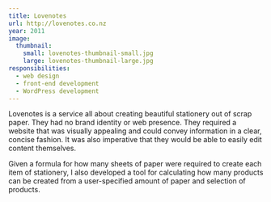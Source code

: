 ```yaml
---
title: Lovenotes
url: http://lovenotes.co.nz
year: 2011
image:
  thumbnail:
    small: lovenotes-thumbnail-small.jpg
    large: lovenotes-thumbnail-large.jpg
responsibilities:
  - web design
  - front-end development
  - WordPress development
---
```


Lovenotes is a service all about creating beautiful stationery out of scrap paper. They had no brand identity or web presence. They required a website that was visually appealing and could convey information in a clear, concise fashion. It was also imperative that they would be able to easily edit content themselves.

Given a formula for how many sheets of paper were required to create each item of stationery, I also developed a tool for calculating how many products can be created from a user-specified amount of paper and selection of products.